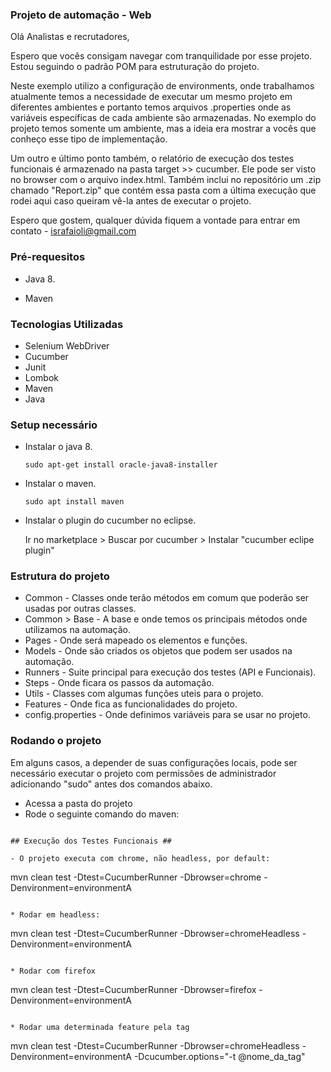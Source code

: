 ### Projeto de automação - Web ###

Olá Analistas e recrutadores, 

Espero que vocês consigam navegar com tranquilidade por esse projeto. Estou seguindo o padrão POM para estruturação do projeto.

Neste exemplo utilizo a configuração de environments, onde trabalhamos atualmente temos a necessidade de executar um mesmo projeto em diferentes ambientes e portanto temos arquivos .properties onde as variáveis específicas de cada ambiente são armazenadas. No exemplo do projeto temos somente um ambiente, mas a ideia era mostrar a vocês que conheço esse tipo de implementação.

Um outro e último ponto também, o relatório de execução dos testes funcionais é armazenado na pasta target >> cucumber. Ele pode ser visto no browser com o 
arquivo index.html. Também inclui no repositório um .zip chamado "Report.zip" que contém essa pasta com a última execução que rodei aqui caso queiram vê-la 
antes de executar o projeto.

Espero que gostem, qualquer dúvida fiquem a vontade para entrar em contato - israfaioli@gmail.com

### Pré-requesitos ###

* Java 8.

* Maven

### Tecnologias Utilizadas ###

* Selenium WebDriver
* Cucumber
* Junit
* Lombok
* Maven
* Java

### Setup necessário ###


* Instalar o java 8.

  ```
  sudo apt-get install oracle-java8-installer
  ```

* Instalar o maven.

  ```
  sudo apt install maven
  ```

* Instalar o plugin do cucumber no eclipse.

  Ir no marketplace > Buscar por cucumber > Instalar "cucumber eclipe plugin"


### Estrutura do projeto ###

* Common - Classes onde terão métodos em comum que poderão ser usadas por outras classes.
* Common > Base - A base e onde temos os principais métodos onde utilizamos na automação.
* Pages - Onde será mapeado os elementos e funções.
* Models - Onde são criados os objetos que podem ser usados na automação.
* Runners - Suite principal para execução dos testes (API e Funcionais).
* Steps - Onde ficara os passos da automação.
* Utils - Classes com algumas funções uteis para o projeto.
* Features - Onde fica as funcionalidades do projeto.
* config.properties - Onde definimos variáveis para se usar no projeto.

### Rodando o projeto ###

Em alguns casos, a depender de suas configurações locais, pode ser necessário executar o projeto com permissões de administrador adicionando "sudo" antes dos comandos abaixo.

* Acessa a pasta do projeto
* Rode o seguinte comando do maven:
```

## Execução dos Testes Funcionais ##

- O projeto executa com chrome, não headless, por default:

```
mvn clean test -Dtest=CucumberRunner -Dbrowser=chrome -Denvironment=environmentA
```

* Rodar em headless: 

```
 mvn clean test -Dtest=CucumberRunner -Dbrowser=chromeHeadless -Denvironment=environmentA
```

* Rodar com firefox

```
 mvn clean test -Dtest=CucumberRunner -Dbrowser=firefox -Denvironment=environmentA
```

* Rodar uma determinada feature pela tag

```
 mvn clean test -Dtest=CucumberRunner -Dbrowser=chromeHeadless -Denvironment=environmentA -Dcucumber.options="-t @nome_da_tag"
